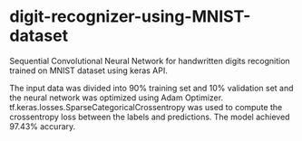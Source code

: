 # digit-recognizer-using-MNIST-dataset
Sequential Convolutional Neural Network for handwritten digits recognition trained on MNIST dataset using keras API.

The input data was divided into 90% training set and 10% validation set and the neural network was optimized using Adam Optimizer. 
tf.keras.losses.SparseCategoricalCrossentropy was used to compute the crossentropy loss between the labels and predictions.
The model achieved 97.43% accurary.
